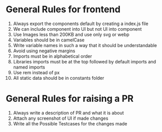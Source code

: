 # General Rules for frontend
1) Always export the components default by creating a index.js file 
2) We can include component into UI but not UI into component
3) Use Images less than 200KB and use only svg or webp
4) Variables should be in camelCase
5) Write variable names in such a way that it should be understandable
6) Avoid using negative margins
7) Imports must be in alphabetical order
10) Libraries imports must be at the top followed by default imports and named imports
11) Use rem instead of px  
12) All static data should be in constants folder

# General Rules for raising a PR
1) Always write a description of PR and what it is about
2) Attach any screenshot of UI if made changes
3) Write all the Possible Testcases for the changes made